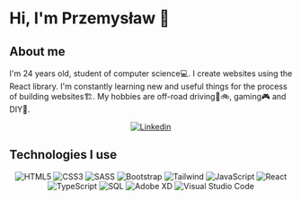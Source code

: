 # Hi, I'm Przemysław 👋

## About me
I'm 24 years old, student of computer science💻. I create websites using the React library. I'm constantly learning new and useful things for the process of building websites🏗️. My hobbies are off-road driving🚙🚲, gaming🎮 and DIY🔨.

<p align='center'>
   <a href="https://www.linkedin.com/in/przemys%C5%82aw-%C5%BCo%C5%82%C4%85dek-026250251/">
       <img src="https://img.shields.io/badge/linkedin-%230077B5.svg?&style=for-the-badge&logo=linkedin&logoColor=white" alt="Linkedin"/>
   </a>
</p>

## Technologies I use
<p align='center'>
  <img src="https://img.shields.io/badge/HTML5-E34F26?style=for-the-badge&logo=html5&logoColor=white" alt='HTML5'/>
  <img src="https://img.shields.io/badge/CSS3-1572B6?style=for-the-badge&logo=css3&logoColor=white" alt='CSS3'/>
  <img src="https://img.shields.io/badge/Sass-CC6699?style=for-the-badge&logo=sass&logoColor=white" alt='SASS'/>
  <img src="https://img.shields.io/badge/Bootstrap-563D7C?style=for-the-badge&logo=bootstrap&logoColor=white" alt='Bootstrap'/>
  <img src="https://img.shields.io/badge/tailwindcss-%2338B2AC.svg?style=for-the-badge&logo=tailwind-css&logoColor=white" alt='Tailwind'/>
  <img src="https://img.shields.io/badge/JavaScript-323330?style=for-the-badge&logo=javascript&logoColor=F7DF1E" alt='JavaScript'/>
  <img src="https://img.shields.io/badge/React-20232A?style=for-the-badge&logo=react&logoColor=61DAFB" alt='React'/>
  <img src="https://img.shields.io/badge/TypeScript-007ACC?style=for-the-badge&logo=typescript&logoColor=white" alt='TypeScript'/>
  <img src="https://img.shields.io/badge/MySQL-005C84?style=for-the-badge&logo=mysql&logoColor=whit" alt='SQL'/>
  <img src="https://img.shields.io/badge/Adobe%20XD-470137?style=for-the-badge&logo=Adobe%20XD&logoColor=#FF61F6" alt='Adobe XD'/>
  <img src="https://img.shields.io/badge/Visual_Studio_Code-0078D4?style=for-the-badge&logo=visual%20studio%20code&logoColor=white" alt='Visual Studio Code'/>
</p>
